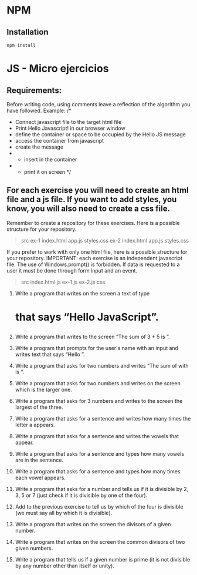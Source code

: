 # NPM

## Installation
````
npm install
````

# JS - Micro ejercicios

## Requirements:
Before writing code, using comments leave a reflection of the algorithm you have followed.
Example:
/*
* Connect javascript file to the target html file
* Print Hello Javascript! in our browser window
* define the container or space to be occupied by the Hello JS message
* access the container from javascript
* create the message
* * insert in the container
* * print it on screen
*/

## For each exercise you will need to create an html file and a js file. If you want to add styles, you know, you will also need to create a css file.
Remember to create a repository for these exercises. Here is a possible structure for your repository.

> src
ex-1
index.html
app.js
styles.css
ex-2
index.html
app.js
styles.css

If you prefer to work with only one html file, here is a possible structure for your repository. IMPORTANT: each exercise is an independent javascript file. The use of Windows.prompt() is forbidden. If data is requested to a user it must be done through form input and an event.

> src
index.html
js
ex-1.js
ex-2.js
css


1. Write a program that writes on the screen a text of type <h1> that says “Hello JavaScript”.

2. Write a program that writes to the screen “The sum of 3 + 5 is <result>”.

3. Write a program that prompts for the user's name with an input and writes text that says “Hello <username>”.

4. Write a program that asks for two numbers and writes “The sum of <number-one> with <number-two> is <result>”.

5. Write a program that asks for two numbers and writes on the screen which is the larger one.

6. Write a program that asks for 3 numbers and writes to the screen the largest of the three.

7. Write a program that asks for a sentence and writes how many times the letter a appears.

8. Write a program that asks for a sentence and writes the vowels that appear.

9. Write a program that asks for a sentence and types how many vowels are in the sentence.

10. Write a program that asks for a sentence and types how many times each vowel appears.

11. Write a program that asks for a number and tells us if it is divisible by 2, 3, 5 or 7 (just check if it is divisible by one of the four).

12. Add to the previous exercise to tell us by which of the four is divisible (we must say all by which it is divisible).

13. Write a program that writes on the screen the divisors of a given number.

14. Write a program that writes on the screen the common divisors of two given numbers.

15. Write a program that tells us if a given number is prime (it is not divisible by any number other than itself or unity).